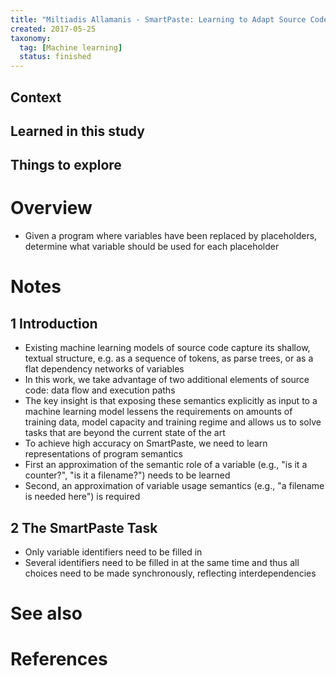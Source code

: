 ```yaml
---
title: "Miltiadis Allamanis - SmartPaste: Learning to Adapt Source Code (2017)"
created: 2017-05-25
taxonomy:
  tag: [Machine learning]
  status: finished
---
```


## Context

## Learned in this study

## Things to explore

# Overview
* Given a program where variables have been replaced by placeholders, determine what variable should be used for each placeholder

# Notes
## 1 Introduction
* Existing machine learning models of source code capture its shallow, textual structure, e.g. as a sequence of tokens, as parse trees, or as a flat dependency networks of variables
* In this work, we take advantage of two additional elements of source code: data flow and execution paths
* The key insight is that exposing these semantics explicitly as input to a machine learning model lessens the requirements on amounts of training data, model capacity and training regime and allows us to solve tasks that are beyond the current state of the art
* To achieve high accuracy on SmartPaste, we need to learn representations of program semantics
* First an approximation of the semantic role of a variable (e.g., "is it a counter?", "is it a filename?") needs to be learned
* Second, an approximation of variable usage semantics (e.g., "a filename is needed here") is required

## 2 The SmartPaste Task
* Only variable identifiers need to be filled in
* Several identifiers need to be filled in at the same time and thus all choices need to be made synchronously, reflecting interdependencies

# See also

# References
